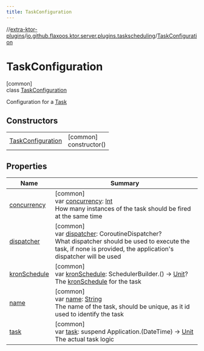```yaml
---
title: TaskConfiguration
---
```

//[extra-ktor-plugins](../../../index.md)/[io.github.flaxoos.ktor.server.plugins.taskscheduling](../index.md)/[TaskConfiguration](index.md)



# TaskConfiguration



[common]\
class [TaskConfiguration](index.md)

Configuration for a [Task](../../io.github.flaxoos.ktor.server.plugins.taskscheduling.tasks/-task/index.md)



## Constructors


| | |
|---|---|
| [TaskConfiguration](-task-configuration.md) | [common]<br>constructor() |


## Properties


| Name | Summary |
|---|---|
| [concurrency](concurrency.md) | [common]<br>var [concurrency](concurrency.md): [Int](https://kotlinlang.org/api/latest/jvm/stdlib/kotlin/-int/index.md)<br>How many instances of the task should be fired at the same time |
| [dispatcher](dispatcher.md) | [common]<br>var [dispatcher](dispatcher.md): CoroutineDispatcher?<br>What dispatcher should be used to execute the task, if none is provided, the application's dispatcher will be used |
| [kronSchedule](kron-schedule.md) | [common]<br>var [kronSchedule](kron-schedule.md): SchedulerBuilder.() -&gt; [Unit](https://kotlinlang.org/api/latest/jvm/stdlib/kotlin/-unit/index.md)?<br>The [kronSchedule](kron-schedule.md) for the task |
| [name](name.md) | [common]<br>var [name](name.md): [String](https://kotlinlang.org/api/latest/jvm/stdlib/kotlin/-string/index.md)<br>The name of the task, should be unique, as it id used to identify the task |
| [task](task.md) | [common]<br>var [task](task.md): suspend Application.(DateTime) -&gt; [Unit](https://kotlinlang.org/api/latest/jvm/stdlib/kotlin/-unit/index.md)<br>The actual task logic |

